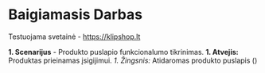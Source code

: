 # Baigiamasis Darbas

Testuojama svetainė - https://klipshop.lt

**1. Scenarijus** - Produkto puslapio funkcionalumo tikrinimas. 
        **1. Atvejis:** Produktas prieinamas įsigijimui. 
                *1. Žingsnis:* Atidaromas produkto puslapis () 
        
